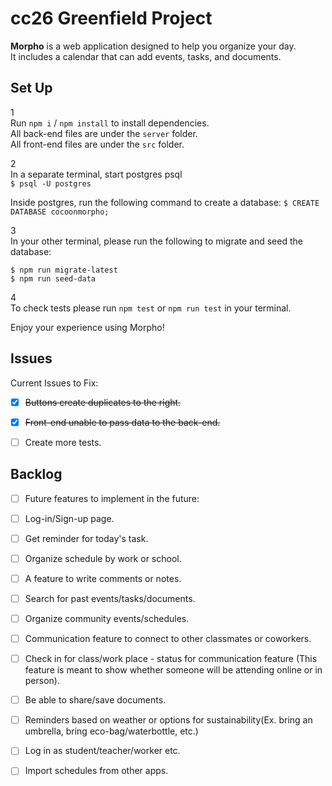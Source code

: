 # cc26 Greenfield Project
  
**Morpho** is a web application designed to help you organize your day.  
It includes a calendar that can add events, tasks, and documents.  
  

## Set Up  
1  
Run `npm i` / `npm install` to  install dependencies.  
All back-end files are under the `server` folder.  
All front-end files are under the `src` folder.  
  
2  
In a separate terminal, start postgres psql  
`$ psql -U postgres`  

Inside postgres, run the following command to create a database:
`$ CREATE DATABASE cocoonmorpho;`  
  
3  
In your other terminal, please run the following to migrate and seed the database:  
  
`$ npm run migrate-latest`  
`$ npm run seed-data`  
  
4  
To check tests please run `npm test` or `npm run test` in your terminal.  
  
Enjoy your experience using Morpho!  
  
  
## Issues  
Current Issues to Fix:  
- [x] ~~Buttons create duplicates to the right.~~  
- [x] ~~Front-end unable to pass data to the back-end.~~  
- [ ] Create more tests.  
  
  
## Backlog
- [ ] Future features to implement in the future:  
- [ ] Log-in/Sign-up page.  
- [ ] Get reminder for today's task.  
- [ ] Organize schedule by work or school.  
- [ ] A feature to write comments or notes.  
- [ ] Search for past events/tasks/documents.  
- [ ] Organize community events/schedules.  
- [ ] Communication feature to connect to other classmates or coworkers.  
- [ ] Check in for class/work place - status for communication feature (This feature is meant to show whether someone will be attending online or in person).  
- [ ] Be able to share/save documents.  
- [ ] Reminders based on weather or options for sustainability(Ex. bring an umbrella, bring eco-bag/waterbottle, etc.)  
- [ ] Log in as student/teacher/worker etc.  
- [ ] Import schedules from other apps.  
  
